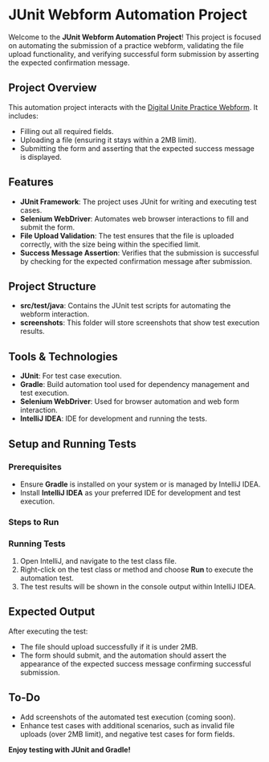 # JUnit Webform Automation Project

Welcome to the **JUnit Webform Automation Project**! This project is focused on automating the submission of a practice webform, validating the file upload functionality, and verifying successful form submission by asserting the expected confirmation message.

## Project Overview

This automation project interacts with the [Digital Unite Practice Webform](https://www.digitalunite.com/practice-webform-learners). It includes:

- Filling out all required fields.
- Uploading a file (ensuring it stays within a 2MB limit).
- Submitting the form and asserting that the expected success message is displayed.

## Features

- **JUnit Framework**: The project uses JUnit for writing and executing test cases.
- **Selenium WebDriver**: Automates web browser interactions to fill and submit the form.
- **File Upload Validation**: The test ensures that the file is uploaded correctly, with the size being within the specified limit.
- **Success Message Assertion**: Verifies that the submission is successful by checking for the expected confirmation message after submission.

## Project Structure

- **src/test/java**: Contains the JUnit test scripts for automating the webform interaction.
- **screenshots**: This folder will store screenshots that show test execution results.

## Tools & Technologies

- **JUnit**: For test case execution.
- **Gradle**: Build automation tool used for dependency management and test execution.
- **Selenium WebDriver**: Used for browser automation and web form interaction.
- **IntelliJ IDEA**: IDE for development and running the tests.

## Setup and Running Tests

### Prerequisites

- Ensure **Gradle** is installed on your system or is managed by IntelliJ IDEA.
- Install **IntelliJ IDEA** as your preferred IDE for development and test execution.

### Steps to Run


### Running Tests

1. Open IntelliJ, and navigate to the test class file.
2. Right-click on the test class or method and choose **Run** to execute the automation test.
3. The test results will be shown in the console output within IntelliJ IDEA.

## Expected Output

After executing the test:

- The file should upload successfully if it is under 2MB.
- The form should submit, and the automation should assert the appearance of the expected success message confirming successful submission.
  

## To-Do
- Add screenshots of the automated test execution (coming soon).
- Enhance test cases with additional scenarios, such as invalid file uploads (over 2MB limit), and negative test cases for form fields.


**Enjoy testing with JUnit and Gradle!**